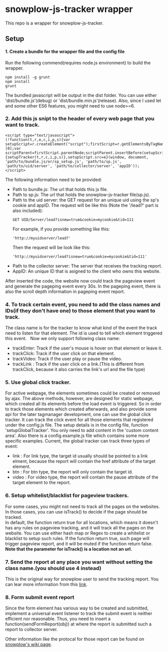 # snowplow-js-tracker wrapper  

This repo is a wrapper for snowplow-js-tracker.

## Setup
#### 1. Create a bundle for the wrapper file and the config file  
Run the following commend(requires node.js environment) to build the wrapper.
```
npm install -g grunt
npm install
grunt
```
The bundled javascript will be output in the dist folder. You can use either 'dist/bundle.js'(debug) or 'dist/bundle.min.js'(release). Also, since I used let and some other ES6 features, you might need to use node>=6.
### 2. Add this js snipt to the header of every web page that you want to track.
```
<script type="text/javascript">
(!function(t,r,e,c,i,p,s){var setupScript=r.createElement("script");firstScript=r.getElementsByTagName("script")[0];var scriptParent=firstScript.parentNode;scriptParent.insertBefore(setupScript,firstScript);setupScript.async=1;setupScript.onload=function(){setupTracker(t,r,c,i,p,s)},setupScript.src=e}(window, document, 'path/to/bundle.js/or/sp_setup.js', 'path/to/sp.js', 'path/to/uid/server', 'path/to/collector/server', 'appID'));
</script> 
```
The following information need to be provided:
  * Path to bundle.js: The url that holds this js file.
  * Path to sp.js: The url that holds the snowplow-js-tracker file(sp.js).
  * Path to the uid server: the GET request for an unique uid using the sp's cookie and appID.
      The request will be like this (Note the '/lead?' part is also included):
      ```
      GET UID/Server/lead?isnew=true&cookie=mycookie&tid=111
      ```
      For example, if you provide something like this:
      ```
      'http://myuidserver/lead?'
      ```
      Then the request will be look like this:
      ```
      'http://myuidserver/lead?isnew=true&cookie=mycookie&tid=111'
      ```
  * Path to the collector server: The server that receives the tracking report.
  * AppID: An unique ID that is asigned to the client who owns this website.
      
   After inserted the code, the website now could track the pageview event and generate the pageping event every 30s. In the pageping event, there is also the scroll depth information in pageping event report.  
### 4. To track certain event, you need to add the class names and IDs(if they don't have one) to those element that you want to track.  
   The class name is for the tracker to know what kind of the event the track need to listen for that element. The id is used to tell which element triggered this event.  
   Now we only support following class name:  
   * trackEnter: Track if the user's mouse is hover on that element or leave it.
   * trackClick: Track if the user click on that element.
   * trackVideo: Track if the user play or pause the video.  
   * trackLink : Track if the user click on a link.(This is different from trackClick, because it also carries the link's url and the file type)

### 5. Use global click tracker.  
   For active webpage, the elements sometimes could be created or removed by ajax. The above methods, however, are designed for static webpage, which created all its elements before the load event is triggered. So in order to track those elements which created afterwards, and also provide some api for the later tagmanager development, one can use the global click tracker. It can track the click event for all those elements that registered under the config.js file.
   The setup details is in the config file, function 'setupGlobalTracker'. You only need to add content in the 'custom content area'. Also there is a config.example.js file which contains some more specific examples.
   Current, the global tracker can track three types of event:
   * link : For link type, the target id usually should be pointed to a link elment, because the report will contain the href attribute of the target element.
   * btn : For btn type, the report will only contain the target id.
   * video : For video type, the report will contain the pause attribute of the target element to the report.

### 6. Setup whitelist/blacklist for pageview trackers.  
For some cases, you might not need to track all the pages on the websites. In those cases, you can use isTrack() to decide if the page should be tracked.  
In default, the function return true for all locations, which means it doesn't has any rules on pageview tracking, and it will track all the pages on the website.
You can use either hash map or Regex to create a whitelist or blacklist to setup such rules. If the function return true, such page will trigger pageview report, and it will be muted if the function return false.  
**Note that the parameter for isTrack() is a location not an url.**
    
### 7. Send the report at any place you want without setting the class name.(you should use 4 instead)  
This is the original way for snowplow user to send the tracking report. You can lear more information from this [link](https://github.com/snowplow/snowplow/wiki/2-Specific-event-tracking-with-the-Javascript-tracker).
    
### 8. Form submit event report  
Since the form element has various way to be created and submitted, implement a universal event listener to track the submit event is neither efficient nor reasonable. Thus, you need to insert a function(sendFormReport(obj)) at where the report is submitted such a report to collector server.

Other information like the protocal for those report can be found on [snowplow's wiki page](https://github.com/snowplow/snowplow/wiki/snowplow-tracker-protocol).

